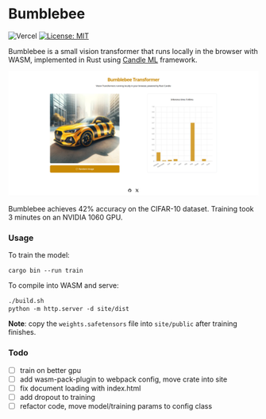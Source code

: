 # Bumblebee 

![Vercel](https://therealsujitk-vercel-badge.vercel.app/?app=bumblebee-seven&name=vercel)
[![License: MIT](https://img.shields.io/badge/License-MIT-yellow.svg)](https://opensource.org/licenses/MIT)

Bumblebee is a small vision transformer that runs locally in the browser with WASM, implemented in Rust using [Candle ML](https://github.com/huggingface/candle) framework.


![](ex.png)

Bumblebee achieves 42% accuracy on the CIFAR-10 dataset. Training took 3 minutes on an NVIDIA 1060 GPU.

### Usage 

To train the model:
```
cargo bin --run train
```


To compile into WASM and serve:
```
./build.sh
python -m http.server -d site/dist
```

**Note**: copy the `weights.safetensors` file into `site/public` after training finishes.



### Todo
- [ ] train on better gpu
- [ ] add wasm-pack-plugin to webpack config, move crate into site
- [ ] fix document loading with index.html
- [ ] add dropout to training 
- [ ] refactor code, move model/training params to config class